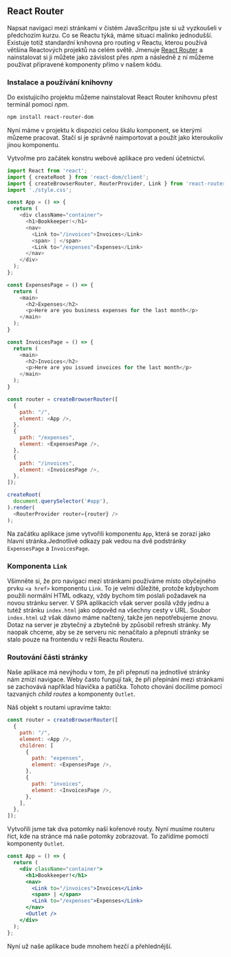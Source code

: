 ## React Router

Napsat navigaci mezi stránkami v čistém JavaScritpu jste si už vyzkoušeli v předchozím kurzu. Co se Reactu týká, máme situaci malinko jednodušší. Existuje totiž standardní knihovna pro routing v Reactu, kterou používá většina Reactových projektů na celém světě. Jmenuje [React Router](https://reactrouter.com/) a nainstalovat si ji můžete jako závislost přes _npm_ a následně z ní můžeme používat připravené komponenty přímo v našem kódu.

### Instalace a používání knihovny

Do existujícího projektu můžeme nainstalovat React Router knihovnu přest terminál pomocí _npm_.

```sh
npm install react-router-dom
```

Nyní máme v projektu k dispozici celou škálu komponent, se kterými můzeme pracovat. Stačí si je správně naimportovat a použít jako kteroukoliv jinou komponentu.

Vytvořme pro začátek konstru webové aplikace pro vedení účetnictví.

```js
import React from 'react';
import { createRoot } from 'react-dom/client';
import { createBrowserRouter, RouterProvider, Link } from 'react-router-dom';
import './style.css';

const App = () => {
  return (
    <div className="container">
      <h1>Bookkeeper!</h1>
      <nav>
        <Link to="/invoices">Invoices</Link>
        <span> | </span>
        <Link to="/expenses">Expenses</Link>
      </nav>
    </div>
  );
};

const ExpensesPage = () => {
  return (
    <main>
      <h2>Expenses</h2>
      <p>Here are you business expenses for the last month</p>
    </main>
  );
}

const InvoicesPage = () => {
  return (
    <main>
      <h2>Invoices</h2>
      <p>Here are you issued invoices for the last month</p>
    </main>
  );
}

const router = createBrowserRouter([
  {
    path: "/",
    element: <App />,
  },
  {
    path: "/expenses",
    element: <ExpensesPage />,
  },
  {
    path: "/invoices",
    element: <InvoicesPage />,
  },
]);

createRoot(
  document.querySelector('#app'),
).render(
  <RouterProvider router={router} />
);
```

Na začátku aplikace jsme vytvořili komponentu `App`, která se zorazí jako hlavní stránka.Jednotlivé odkazy pak vedou na dvě podstránky `ExpensesPage` a `InvoicesPage`.

### Komponenta `Link`

Všimněte si, že pro navigaci mezí stránkami používáme místo obyčejného prvku `<a href>` komponentu `Link`. To je velmi důležité, protože kdybychom použili normální HTML odkazy, vždy bychom tím poslali požadavek na novou stránku server. V SPA aplikacích však server posílá vždy jednu a tutéž stránku `index.html` jako odpověd na všechny cesty v URL. Soubor `index.html` už však dávno máme načtený, takže jen nepotřebujeme znovu. Dotaz na server je zbytečný a zbytečně by způsobil refresh stránky. My naopak chceme, aby se ze serveru nic nenačítalo a přepnutí stránky se stalo pouze na frontendu v režii Reactu Routeru.

### Routování části stránky

Naše aplikace má nevýhodu v tom, že při přepnutí na jednotlivé stránky nám zmizí navigace. Weby často fungují tak, že při přepínání mezi stránkami se zachovává například hlavička a patička. Tohoto chování docílíme pomocí tazvaných _child routes_ a komponenty `Outlet`.

Náš objekt s routami upravíme takto:

```js
const router = createBrowserRouter([
  {
    path: "/",
    element: <App />,
    children: [
      {
        path: "expenses",
        element: <ExpensesPage />,
      },
      {
        path: "invoices",
        element: <InvoicesPage />,
      },
    ],
  },
]);
```

Vytvořili jsme tak dva potomky naší kořenové routy. Nyní musíme routeru říct, kde na stránce má naše potomky zobrazovat. To zařídíme pomoctí komponenty `Outlet`. 

```jsx
const App = () => {
  return (
    <div className="container">
      <h1>Bookkeeper!</h1>
      <nav>
        <Link to="/invoices">Invoices</Link>
        <span> | </span>
        <Link to="/expenses">Expenses</Link>
      </nav>
      <Outlet />
    </div>
  );
};
```

Nyní už naše aplikace bude mnohem hezčí a přehlednější. 
